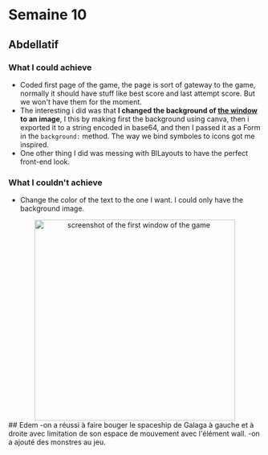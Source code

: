 # Semaine 10

## Abdellatif

### What I could achieve

- Coded first page of the game, the page is sort of gateway to the game, normally it should have stuff like best score and last attempt score. But we won't have them for the moment.
- The interesting i did was that **I changed the background of [the window](#img) to an image**, I this by making first the background using canva, then i exported it to a string encoded in base64, and then I passed it as a Form in the `background:` method. The way we bind symboles to icons got me inspired.
- One other thing I did was messing with BlLayouts to have the perfect front-end look.

### What I couldn't achieve

- Change the color of the text to the one I want. I could only have the background image.

<center>
    <a name="img">
        <img src="images/latif_screenshot.png" alt="screenshot of the first window of the game" width="auto" height="400" >
    </a>
</center>
## Edem
-on a réussi à faire bouger le spaceship de Galaga à gauche et à droite avec limitation de son espace de mouvement avec l'élément wall.
-on a ajouté des monstres au jeu.
